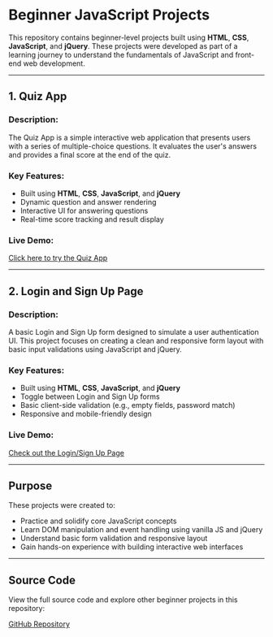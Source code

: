 # Beginner JavaScript Projects

This repository contains beginner-level projects built using **HTML**, **CSS**, **JavaScript**, and **jQuery**. These projects were developed as part of a learning journey to understand the fundamentals of JavaScript and front-end web development.

---

## 1. Quiz App

### Description:
The Quiz App is a simple interactive web application that presents users with a series of multiple-choice questions. It evaluates the user's answers and provides a final score at the end of the quiz.

### Key Features:
- Built using **HTML**, **CSS**, **JavaScript**, and **jQuery**
- Dynamic question and answer rendering
- Interactive UI for answering questions
- Real-time score tracking and result display

### Live Demo:
[Click here to try the Quiz App](https://nareshsuthar-1.github.io/Beginner-JS_Projects/Quiz-%20App/index.html)

---

## 2. Login and Sign Up Page

### Description:
A basic Login and Sign Up form designed to simulate a user authentication UI. This project focuses on creating a clean and responsive form layout with basic input validations using JavaScript and jQuery.

### Key Features:
- Built using **HTML**, **CSS**, **JavaScript**, and **jQuery**
- Toggle between Login and Sign Up forms
- Basic client-side validation (e.g., empty fields, password match)
- Responsive and mobile-friendly design

### Live Demo:
[Check out the Login/Sign Up Page](https://nareshsuthar-1.github.io/Beginner-JS_Projects/Login_Form/index.html)

---

## Purpose

These projects were created to:
- Practice and solidify core JavaScript concepts
- Learn DOM manipulation and event handling using vanilla JS and jQuery
- Understand basic form validation and responsive layout
- Gain hands-on experience with building interactive web interfaces

---

## Source Code

View the full source code and explore other beginner projects in this repository:

[GitHub Repository](https://github.com/NareshSuthar-1/Beginner-JS_Projects)
